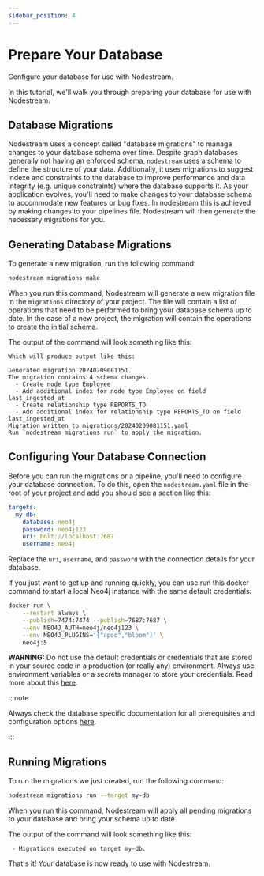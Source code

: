 ```yaml
---
sidebar_position: 4
---
```


# Prepare Your Database
Configure your database for use with Nodestream.


In this tutorial, we'll walk you through preparing your database for use with Nodestream.


## Database Migrations

Nodestream uses a concept called "database migrations" to manage changes to your database schema over time.
Despite graph databases generally not having an enforced schema, `nodestream` uses a schema to define the structure of your data.
Additionally, it uses migrations to suggest indexe and constraints to the database to improve performance and data integrity (e.g. unique constraints) where the database supports it.
As your application evolves, you'll need to make changes to your database schema to accommodate new features or bug fixes.
In nodestream this is achieved by making changes to your pipelines file.
Nodestream will then generate the necessary migrations for you.

## Generating Database Migrations

To generate a new migration, run the following command:

```bash
nodestream migrations make
```

When you run this command, Nodestream will generate a new migration file in the `migrations` directory of your project.
The file will contain a list of operations that need to be performed to bring your database schema up to date.
In the case of a new project, the migration will contain the operations to create the initial schema.

The output of the command will look something like this:

```plaintext
Which will produce output like this:

Generated migration 20240209081151.
The migration contains 4 schema changes.
  - Create node type Employee
  - Add additional index for node type Employee on field last_ingested_at
  - Create relationship type REPORTS_TO
  - Add additional index for relationship type REPORTS_TO on field last_ingested_at
Migration written to migrations/20240209081151.yaml
Run `nodestream migrations run` to apply the migration.
```

## Configuring Your Database Connection

Before you can run the migrations or a pipeline, you'll need to configure your database connection.
To do this, open the `nodestream.yaml` file in the root of your project and add you should see a section like this:

```yaml
targets:
  my-db:
    database: neo4j
    password: neo4j123
    uri: bolt://localhost:7687
    username: neo4j
```

Replace the `uri`, `username`, and `password` with the connection details for your database.

If you just want to get up and running quickly, you can use run this docker command to start a local Neo4j instance with the same default credentials:

```bash
docker run \
    --restart always \
    --publish=7474:7474 --publish=7687:7687 \
    --env NEO4J_AUTH=neo4j/neo4j123 \
    --env NEO4J_PLUGINS='["apoc","bloom"]' \
    neo4j:5
```

**WARNING:** Do not use the default credentials or credentials that are stored in your source code in a production (or really any) environment. Always use environment variables or a secrets manager to store your credentials. Read more about this [here](../../tutorials-intermediate/configuring-projects).

:::note 

Always check the database specific documentation for all prerequisites and configuration options [here](../../category/database-support).

:::


## Running Migrations

To run the migrations we just created, run the following command:

```bash
nodestream migrations run --target my-db
```

When you run this command, Nodestream will apply all pending migrations to your database and bring your schema up to date.

The output of the command will look something like this:

```plaintext
 - Migrations executed on target my-db.
```

That's it! Your database is now ready to use with Nodestream.
